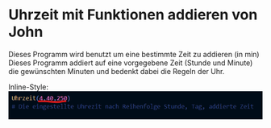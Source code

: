 # Uhrzeit mit Funktionen addieren von John

Dieses Programm wird benutzt um eine bestimmte Zeit zu addieren (in min)
Dieses Programm addiert auf eine vorgegebene Zeit (Stunde und Minute) die gewünschten Minuten und bedenkt dabei die Regeln der Uhr.

Inline-Style:
![alt text](https://github.com/Johnsluz/Uhrzeit_Funktionen_John/blob/main/Screenshot%202022-01-11%20152950.png)
